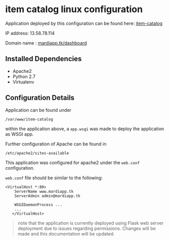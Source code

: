 # item catalog linux configuration

Application deployed by this configuration can be found here: [item-catalog](https://github.com/matthew-ardi/item-catalog)

IP address: 13.58.78.114

Domain name : [mardiapp.tk/dashboard](http://www.mardiapp.tk/dashboard/)

## Installed Dependencies
- Apache2
- Python 2.7
- Virtualenv

## Configuration Details
Application can be found under
```
/var/www/item-catalog
```
within the application above, a ```app.wsgi``` was made to deploy the application as WSGI app.

Further configuration of Apache can be found in
```
/etc/apache2/sites-available
```
This application was configured for apache2 under the ```web.conf``` configuration.

```web.conf``` file should be similar to the following:

```
<VirtualHost *:80>
    ServerName www.mardiapp.tk
    ServerAdmin admin@mardiapp.tk

    WSGIDaemonProcess ...
    ...
   </VirtualHost>
```


> note that the application is currently deployed using Flask web server deployment due to issues regarding permissions. Changes will be made and this documentation will be updated.
